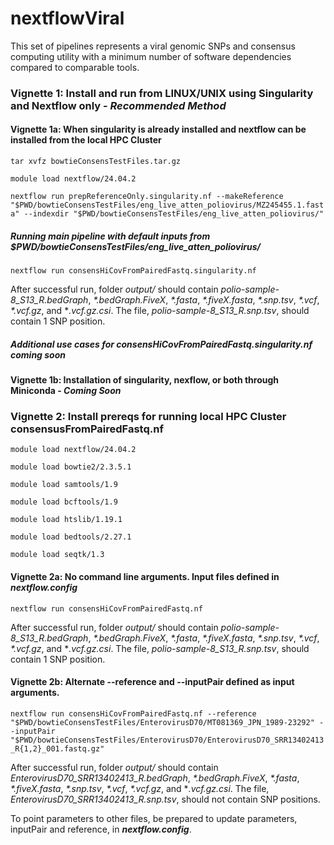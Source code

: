 # nextflowViral
This set of pipelines represents a viral genomic SNPs and consensus computing utility with a minimum number of software dependencies compared to comparable tools.

### Vignette 1: Install and run from LINUX/UNIX using Singularity and Nextflow only - *Recommended Method*

#### Vignette 1a: When singularity is already installed and nextflow can be installed from the local HPC Cluster

`tar xvfz bowtieConsensTestFiles.tar.gz`

`module load nextflow/24.04.2`

`nextflow run prepReferenceOnly.singularity.nf --makeReference "$PWD/bowtieConsensTestFiles/eng_live_atten_poliovirus/MZ245455.1.fasta" --indexdir "$PWD/bowtieConsensTestFiles/eng_live_atten_poliovirus/"`

##### Running main pipeline with default inputs from *$PWD/bowtieConsensTestFiles/eng_live_atten_poliovirus/*

`nextflow run consensHiCovFromPairedFastq.singularity.nf`

After successful run, folder *output/* should contain *polio-sample-8_S13_R.bedGraph*, *\*.bedGraph.FiveX*, *\*.fasta*, *\*.fiveX.fasta*, *\*.snp.tsv*, *\*.vcf*, *\*.vcf.gz*, and **\.vcf.gz.csi*. The file, *polio-sample-8_S13_R.snp.tsv*, should contain 1 SNP position.

##### Additional use cases for *consensHiCovFromPairedFastq.singularity.nf* coming soon


#### Vignette 1b: Installation of singularity, nexflow, or both through Miniconda - *Coming Soon*


### Vignette 2: Install prereqs for running local HPC Cluster consensusFromPairedFastq.nf

```module load nextflow/24.04.2```

```module load bowtie2/2.3.5.1```

```module load samtools/1.9```

```module load bcftools/1.9```

```module load htslib/1.19.1```

```module load bedtools/2.27.1```

```module load seqtk/1.3```

#### Vignette 2a: No command line arguments. Input files defined in *nextflow.config*

```nextflow run consensHiCovFromPairedFastq.nf```

After successful run, folder *output/* should contain *polio-sample-8_S13_R.bedGraph*, *\*.bedGraph.FiveX*, *\*.fasta*, *\*.fiveX.fasta*, *\*.snp.tsv*, *\*.vcf*, *\*.vcf.gz*, and **\.vcf.gz.csi*. The file, *polio-sample-8_S13_R.snp.tsv*, should contain 1 SNP position. 

#### Vignette 2b: Alternate --reference and --inputPair defined as input arguments.

```nextflow run consensHiCovFromPairedFastq.nf --reference "$PWD/bowtieConsensTestFiles/EnterovirusD70/MT081369_JPN_1989-23292" --inputPair "$PWD/bowtieConsensTestFiles/EnterovirusD70/EnterovirusD70_SRR13402413_R{1,2}_001.fastq.gz"```

After successful run, folder *output/* should contain *EnterovirusD70_SRR13402413_R.bedGraph*, *\*.bedGraph.FiveX*, *\*.fasta*, *\*.fiveX.fasta*, *\*.snp.tsv*, *\*.vcf*, *\*.vcf.gz*, and **\.vcf.gz.csi*. The file, *EnterovirusD70_SRR13402413_R.snp.tsv*, should not contain SNP positions. 

To point parameters to other files, be prepared to update parameters, inputPair and reference, in ***nextflow.config***.




